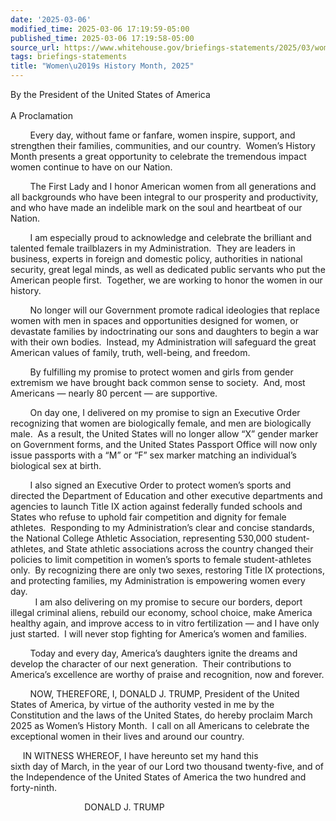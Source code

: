 ```yaml
---
date: '2025-03-06'
modified_time: 2025-03-06 17:19:59-05:00
published_time: 2025-03-06 17:19:58-05:00
source_url: https://www.whitehouse.gov/briefings-statements/2025/03/womens-history-month-2025/
tags: briefings-statements
title: "Women\u2019s History Month, 2025"
---
```

 
By the President of the United States of America  
   
A Proclamation

        Every day, without fame or fanfare, women inspire, support, and
strengthen their families, communities, and our country.  Women’s
History Month presents a great opportunity to celebrate the tremendous
impact women continue to have on our Nation.  
  
        The First Lady and I honor American women from all generations
and all backgrounds who have been integral to our prosperity and
productivity, and who have made an indelible mark on the soul and
heartbeat of our Nation.   
  
        I am especially proud to acknowledge and celebrate the brilliant
and talented female trailblazers in my Administration.  They are leaders
in business, experts in foreign and domestic policy, authorities in
national security, great legal minds, as well as dedicated public
servants who put the American people first.  Together, we are working to
honor the women in our history.  
  
        No longer will our Government promote radical ideologies that
replace women with men in spaces and opportunities designed for women,
or devastate families by indoctrinating our sons and daughters to begin
a war with their own bodies.  Instead, my Administration will safeguard
the great American values of family, truth, well-being, and freedom.   
  
        By fulfilling my promise to protect women and girls from gender
extremism we have brought back common sense to society.  And, most
Americans — nearly 80 percent — are supportive.  
  
        On day one, I delivered on my promise to sign an Executive Order
recognizing that women are biologically female, and men are biologically
male.  As a result, the United States will no longer allow “X” gender
marker on Government forms, and the United States Passport Office will
now only issue passports with a “M” or “F” sex marker matching an
individual’s biological sex at birth.   
  
        I also signed an Executive Order to protect women’s sports and
directed the Department of Education and other executive departments and
agencies to launch Title IX action against federally funded schools and
States who refuse to uphold fair competition and dignity for female
athletes.  Responding to my Administration’s clear and concise
standards, the National College Athletic Association, representing
530,000 student-athletes, and State athletic associations across the
country changed their policies to limit competition in women’s sports to
female student-athletes only.  By recognizing there are only two sexes,
restoring Title IX protections, and protecting families, my
Administration is empowering women every day.   
          I am also delivering on my promise to secure our borders,
deport illegal criminal aliens, rebuild our economy, school choice, make
America healthy again, and improve access to in vitro fertilization —
and I have only just started.  I will never stop fighting for America’s
women and families.  
  
        Today and every day, America’s daughters ignite the dreams and
develop the character of our next generation.  Their contributions to
America’s excellence are worthy of praise and recognition, now and
forever.  
  
        NOW, THEREFORE, I, DONALD J. TRUMP, President of the United
States of America, by virtue of the authority vested in me by the
Constitution and the laws of the United States, do hereby proclaim March
2025 as Women’s History Month.  I call on all Americans to celebrate the
exceptional women in their lives and around our country.  
  
     IN WITNESS WHEREOF, I have hereunto set my hand this  
sixth day of March, in the year of our Lord two thousand twenty-five,
and of the Independence of the United States of America the two hundred
and forty-ninth.  
  
  
                              DONALD J. TRUMP
